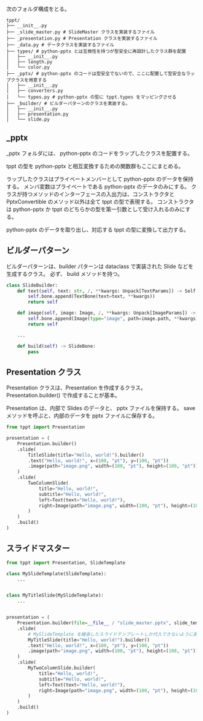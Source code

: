 
次のフォルダ構成をとる。

```
tppt/
├── __init__.py
├── _slide_master.py # SlideMaster クラスを実装するファイル
├── _presentation.py # Presentation クラスを実装するファイル
├── _data.py # データクラスを実装するファイル
├── types/ # python-pptx とは互換性を持つが型安全に再設計したクラス群を配置
│   ├── __init__.py
│   ├── length.py
│   └── color.py
├── _pptx/ # python-pptx のコードは型安全でないので、ここに配置して型安全なラップクラスを用意する
│   ├── __init__.py
│   ├── converters.py
│   └── types.py # python-pptx の型に tppt.types をマッピングさせる
├── _builder/ # ビルダーパターンのクラスを実装する。
│   ├── __init__.py
│   ├── presentation.py
│   └── slide.py
```

## _pptx

_pptx フォルダには、 python-pptx のコードをラップしたクラスを配置する。

tppt の型を python-pptx と相互変換するための関数群もここにまとめる。

ラップしたクラスはプライベートメンバーとして python-pptx のデータを保持する。
メンバ変数はプライベートである python-pptx のデータのみにする。
クラスが持つメソッドのインターフェースの入出力は、コンストラクタと PptxConvertible のメソッド以外は全て tppt の型で表現する。
コンストラクタは python-pptx か tppt のどちらかの型を第一引数として受け入れるのみにする。

python-pptx のデータを取り出し、対応する tppt の型に変換して出力する。

## ビルダーパターン

ビルダーパターンは、builder パターンは dataclass で実装された Slide などを生成するクラス。
必ず、 build メソッドを持つ。

```python
class SlideBuilder:
    def text(self, text: str, /, **kwargs: Unpack[TextParams]) -> Self:
        self.bone.append(TextBone(text=text, **kwargs))
        return self

    def image(self, image: Image, /, **kwargs: Unpack[ImageParams]) -> Self:
        self.bone.append(Image(type="image", path=image.path, **kwargs))
        return self

    ...

    def build(self) -> SlideBone:
        pass
```

## Presentation クラス

Presentation クラスは、Presentation を作成するクラス。 Presentation.builder() で作成することが基本。

Presentation は、内部で Slides のデータと、 pptx ファイルを保持する。
save メソッドを呼ぶと、内部のデータを pptx ファイルに保存する。

```python
from tppt import Presentation

presentation = (
    Presentation.builder()
    .slide(
        TitleSlide(title="Hello, world!").builder()
        .text("Hello, world!", x=(100, "pt"), y=(100, "pt"))
        .image(path="image.png", width=(100, "pt"), height=(100, "pt")),
    )
    .slide(
        TwoColumnSlide(
            title="Hello, world!",
            subtitle="Hello, world!",
            left=Text(text="Hello, world!"),
            right=Image(path="image.png", width=(100, "pt"), height=(100, "pt")),
        )
    )
    .build()
)
```

## スライドマスター

```python
from tppt import Presentation, SlideTemplate

class MySlideTemplate(SlideTemplate):
    ...


class MyTitleSlide(MySlideTemplate):
    ...


presentation = (
    Presentation.builder(file=__file__ / "slide_master.pptx", slide_template=MySlideTemplate)
    .slide(
        # MySlideTemplate を継承したスライドテンプレートしか代入できないように肩ガードをつけられる
        MyTitleSlide(title="Hello, world!").builder()
        .text("Hello, world!", x=(100, "pt"), y=(100, "pt"))
        .image(path="image.png", width=(100, "pt"), height=(100, "pt")),
    )
    .slide(
        MyTwoColumnSlide.builder(
            title="Hello, world!",
            subtitle="Hello, world!",
            left=Text(text="Hello, world!"),
            right=Image(path="image.png", width=(100, "pt"), height=(100, "pt")),
        )
    )
    .build()
)
```